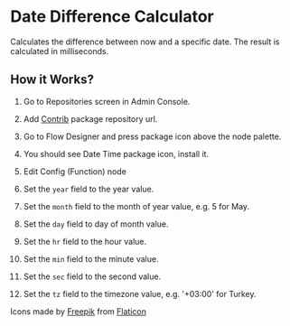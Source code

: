 
# Date Difference Calculator
Calculates the difference between now and a specific date. The result is calculated in milliseconds.

## How it Works?

1. Go to Repositories screen in Admin Console.

2. Add [Contrib](https://packages.robomotion.io/contrib) package repository url.

3. Go to Flow Designer and press package icon above the node palette.

4. You should see Date Time package icon, install it.

5. Edit Config (Function) node

6. Set the `year` field to the year value.

7. Set the `month` field to the month of year value, e.g. 5 for May.

8. Set the `day` field to day of month value.

9. Set the `hr` field to the hour value.

10. Set the `min` field to the minute value.

11. Set the `sec` field to the second value.

12. Set the `tz` field to the timezone value, e.g. '+03:00' for Turkey.

Icons made by [Freepik](https://www.freepik.com) from [Flaticon](https://www.flaticon.com/)